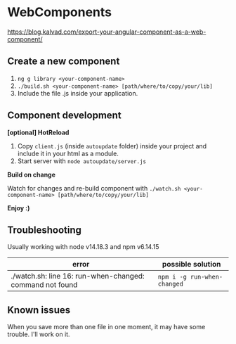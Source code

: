 # WebComponents

https://blog.kalvad.com/export-your-angular-component-as-a-web-component/

## Create a new component
1. `ng g library <your-component-name>`
2. `./build.sh <your-component-name> [path/where/to/copy/your/lib]`
3. Include the file .js inside your application.

## Component development
<b>[optional] HotReload</b>
1. Copy `client.js` (inside `autoupdate` folder) inside your project and include it in your html as a module.
2. Start server with `node autoupdate/server.js`

<b>Build on change</b>

Watch for changes and re-build component with `./watch.sh <your-component-name> [path/where/to/copy/your/lib]`

<b> Enjoy :) </b>

## Troubleshooting
Usually working with node v14.18.3 and npm v6.14.15

| error| possible solution |
|---|---|
|./watch.sh: line 16: run-when-changed: command not found | `npm i -g run-when-changed` |

## Known issues

When you save more than one file in one moment, it may have some trouble. I'll work on it.